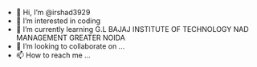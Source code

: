 - 👋 Hi, I’m @irshad3929
- 👀 I’m interested in coding
- 🌱 I’m currently learning G.L BAJAJ INSTITUTE OF TECHNOLOGY NAD MANAGEMENT GREATER NOIDA
- 💞️ I’m looking to collaborate on ...
- 📫 How to reach me ...

<!---
irshad3929/irshad3929 is a ✨ special ✨ repository because its `README.md` (this file) appears on your GitHub profile.
You can click the Preview link to take a look at your changes.
--->
